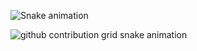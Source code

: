 ![Snake animation](https://raw.githubusercontent.com/marinhocesar/marinhocesar/blob/main/dist/github-contribution-grid-snake.svg)


<picture>
  <source
    media="(prefers-color-scheme: dark)"
    srcset="https://raw.githubusercontent.com/marinhocesar/marinhocesar/blob/main/dist/github-contribution-grid-snake-dark.svg"
  />
  <source
    media="(prefers-color-scheme: light)"
    srcset="https://raw.githubusercontent.com/marinhocesar/marinhocesar/blob/main/dist/github-contribution-grid-snake.svg"
  />
  <img
    alt="github contribution grid snake animation"
    src="https://raw.githubusercontent.com/marinhocesar/marinhocesar/blob/main/dist/github-contribution-grid-snake.svg"
  />
</picture>
